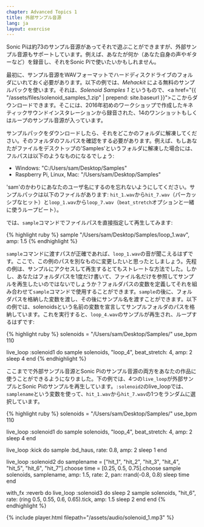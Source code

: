 ```yaml
---
chapter: Advanced Topics 1
title: 外部サンプル音源
lang: ja
layout: exercise
---
```


Sonic Piは約73のサンプル音源があってそれで遊ぶことができますが、外部サンプル音源もサポートしています。例えば、あなたが何か（あなた自身の声やギターなど）を録音し、それをSonic Piで使いたいかもしれません。

最初に、サンプル音源をWAVフォーマットでハードディスクドライブのフォルダにいれておく必要があります。以下の例では、*Mehackit* による無料のサンプルパックを使います。それは、*Solenoid Samples 1* というもので、<a href="{{ "/assets/files/solenoid_samples_1.zip" | prepend: site.baseurl }}">ここ</a>からダウンロードできます。そこには、2016年初めのワークショップで作成したキネティックサウンドインスタレーションから録音された、14のワンショットもしくはループのサンプル音源が入っています。

サンプルパックをダウンロードしたら、それをどこかのフォルダに解凍してください。そのフォルダのフルパスを確認をする必要があります。例えば、もしあなたがファイルをデスクトップの'Samples'というフォルダに解凍した場合には、フルパスは以下のようなものになるでしょう:

* Windows: "C:/Users/sam/Desktop/Samples"
* Raspberry Pi, Linux, Mac: "/Users/sam/Desktop/Samples"

'sam'のかわりにあなたのユーザ名にするのを忘れないようにしてください。サンプルパックは以下のファイルがあります: `hit_1.wav`から`hit_7.wav`（パーカッシブなヒット）と`loop_1.wav`から`loop_7.wav`（`beat_stretch`オプションと一緒に使うループビート）。

では、`sample`コマンドでファイルパスを直接指定して再生してみます:

{% highlight ruby %}
sample "/Users/sam/Desktop/Samples/loop_1.wav", amp: 1.5
{% endhighlight %}

`sample`コマンドに渡すパスが正確であれば、`loop_1.wav`の音が聞こえるはずです。ここで、この例のパスを別なものに変更したいと思ったとしましょう。先程の例は、サンプルにアクセスして再生するとてもストレートな方法でした。しかし、あなたはフォルダパスを1度だけ書いて、ファイル名だけを参照してサンプルを再生したいのではないでしょうか？フォルダパスの変数を定義してそれを組み合わせて`sample`コマンドで使用することができます。`sample`の後に、フォルダパスを格納した変数を渡し、その後にサンプル名を渡すことができます。以下の例では、solenoidsという名前の変数を宣言してサンプルフォルダのパスを格納しています。これを実行すると、`loop_4.wav`のサンプルが再生され、ループするはずです:

{% highlight ruby %}
solenoids = "/Users/sam/Desktop/Samples/"
use_bpm 110

live_loop :solenoid1 do
  sample solenoids, "loop_4", beat_stretch: 4, amp: 2
  sleep 4
end
{% endhighlight %}

ここまでで外部サンプル音源とSonic Piのサンプル音源の両方をあなたの作品に使うことができるようになりました。下の例では、4つの`live_loop`が外部サンプルとSonic Piのサンプルを再生しています。`:solenoid2`のlive_loopでは、`samplename`という変数を使って、`hit_1.wav`から`hit_7.wav`の1つをランダムに選択しています。

{% highlight ruby %}
solenoids = "/Users/sam/Desktop/Samples/"
use_bpm 110

live_loop :solenoid1 do
  sample solenoids, "loop_4", beat_stretch: 4, amp: 2
  sleep 4
end

live_loop :kick do
  sample :bd_haus, rate: 0.8, amp: 2
  sleep 1
end

live_loop :solenoid2 do
  samplename = ["hit_1", "hit_2", "hit_3", "hit_4", "hit_5", "hit_6", "hit_7"].choose
  time = [0.25, 0.5, 0.75].choose
  sample solenoids, samplename, amp: 1.5, rate: 2, pan: rrand(-0.8, 0.8)
  sleep time
end

with_fx :reverb do
  live_loop :solenoid3 do
    sleep 2
    sample solenoids, "hit_6", rate: (ring 0.5, 0.55, 0.6, 0.65).tick, amp: 1.5
    sleep 2
  end
end
{% endhighlight %}

{% include player.html filepath="/assets/audio/solenoid_1.mp3" %}

